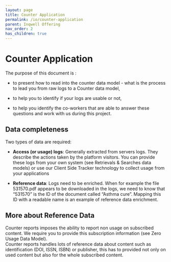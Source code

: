 ```yaml
---
layout: page
title: Counter Application
permalink: /io/counter-application
parent: Inqwell Offering
nav_order: 2
has_children: true
---
```


# Counter Application

<p>The purpose of this document is :</p><ul><li><p>to present how to read into the counter data model - what is the process to lead you from raw logs to a Counter data model,</p></li><li><p>to help you to identify if your logs are usable or not,</p></li><li><p>to help you identify the co-workers that are able to answer these questions and work with us during this project.</p></li></ul>

<h2 id="CounterApplication-Datacompleteness">Data completeness</h2><p>Two types of data are required:</p><ul><li><p><strong>Access (or usage) logs</strong>: Generally extracted from servers logs. They describe the actions taken by the platform visitors. You can provide these logs from your own system (see Retrievals &amp; Searches data models) or use our Client Side Tracker technology to collect usage from your applications</p></li><li><p><strong>Reference data</strong>: Logs need to be enriched. When for example the file 531570.pdf appears to be downloaded in the logs, we need to know that “531570” is the ID of the document called “Asthma cure”. Mapping this ID with a readable name is an example of reference data enrichment.</p></li></ul>
<h2 id="CounterApplication-MoreaboutReferenceData">More about Reference Data</h2><p>Counter reports imposes the ability to report non usage on subscribed content. We require you to provide this subscription information (see Zero Usage Data Model).<br/>Counter reports handles lots of reference data about content such as identification (DOI, ISSN, ISBN) or publisher, this has to provided not only on used content but also for the whole subscribed content.</p>


